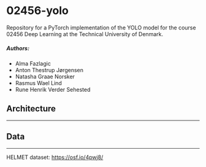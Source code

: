 # 02456-yolo
Repository for a PyTorch implementation of the YOLO model for the course 02456 Deep Learning at the Technical University of Denmark.

##### Authors:
- Alma Fazlagic
- Anton Thestrup Jørgensen
- Natasha Graae Norsker
- Rasmus Wael Lind
- Rune Henrik Verder Sehested

## Architecture

---

## Data

---

HELMET dataset: https://osf.io/4pwj8/